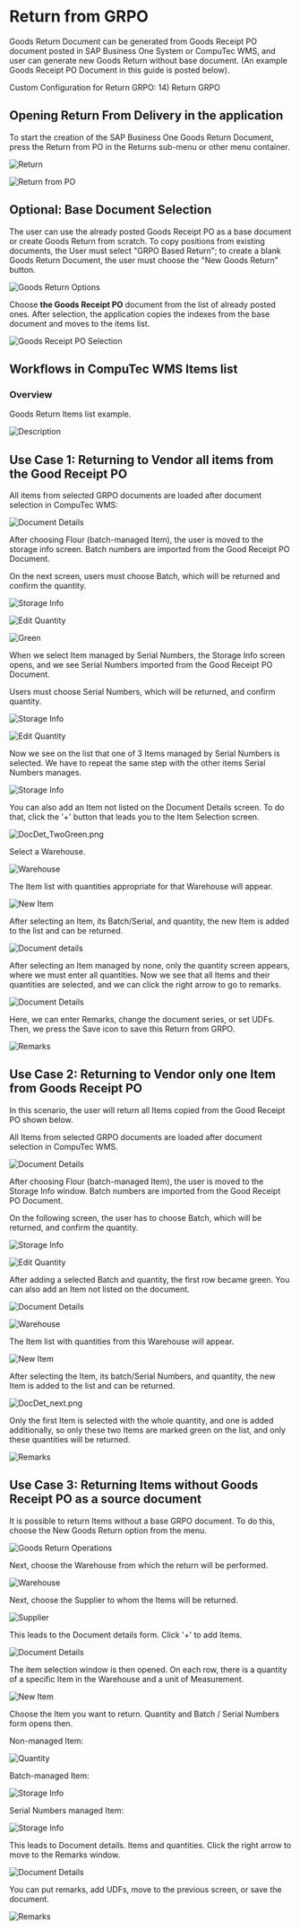 # Return from GRPO

Goods Return Document can be generated from Goods Receipt PO document posted in SAP Business One System or CompuTec WMS, and user can generate new Goods Return without base document. (An example Goods Receipt PO Document in this guide is posted below).

Custom Configuration for Return GRPO: 14) Return GRPO

## Opening Return From Delivery in the application

To start the creation of the SAP Business One Goods Return Document, press the Return from PO in the Returns sub-menu or other menu container.

![Return](./media/Return.png)

![Return from PO](./media/ReturnFromPO3.png)

## Optional: Base Document Selection

The user can use the already posted Goods Receipt PO as a base document or create Goods Return from scratch. To copy positions from existing documents, the User must select "GRPO Based Return"; to create a blank Goods Return Document, the user must choose the "New Goods Return" button.

![Goods Return Options](./media/Return-GRPOBas3.png)

Choose **the Goods Receipt PO** document from the list of already posted ones. After selection, the application copies the indexes from the base document and moves to the items list.

![Goods Receipt PO Selection](./media/GRPO-Selection3.png)

## Workflows in CompuTec WMS Items list

### Overview

Goods Return Items list example.

![Description](./media/Description3.png)

## Use Case 1: Returning to Vendor all items from the Good Receipt PO

All items from selected GRPO documents are loaded after document selection in CompuTec WMS:

![Document Details](./media/DocumentDetails-allgray3.png)

After choosing Flour (batch-managed Item), the user is moved to the storage info screen. Batch numbers are imported from the Good Receipt PO Document.

On the next screen, users must choose Batch, which will be returned and confirm the quantity.

![Storage Info](./media/StorageInfo3.png)

![Edit Quantity](./media/EditQuantity3.png)

![Green](./media/Return_DocDet_onegreen3.png)

When we select Item managed by Serial Numbers, the Storage Info screen opens, and we see Serial Numbers imported from the Good Receipt PO Document.

Users must choose Serial Numbers, which will be returned, and confirm quantity.

![Storage Info](./media/Return_StorInfo_Serial3.png)

![Edit Quantity](./media/Ret_Quan_Ser3.png)

Now we see on the list that one of 3 Items managed by Serial Numbers is selected. We have to repeat the same step with the other items Serial Numbers manages.

![Storage Info](./media/SerialItems3.png)

You can also add an Item not listed on the Document Details screen. To do that, click the '+' button that leads you to the Item Selection screen.

![DocDet_TwoGreen.png](./media/DocDet_TwoGreen3.png)

Select a Warehouse.

![Warehouse](./media/Warehouse3.png)

The Item list with quantities appropriate for that Warehouse will appear. 

![New Item](./media/NewItem3.png)

After selecting an Item, its Batch/Serial, and quantity, the new Item is added to the list and can be returned.

![Document details](./media/DocDet_added3.png)

After selecting an Item managed by none, only the quantity screen appears, where we must enter all quantities. Now we see that all Items and their quantities are selected, and we can click the right arrow to go to remarks.

![Document Details](./media/DocDet_allgreen3.png)

Here, we can enter Remarks, change the document series, or set UDFs. Then, we press the Save icon to save this Return from GRPO.

![Remarks](./media/Remarks3.png)

## Use Case 2: Returning to Vendor only one Item from Goods Receipt PO

In this scenario, the user will return all Items copied from the Good Receipt PO shown below.

All Items from selected GRPO documents are loaded after document selection in CompuTec WMS.

![Document Details](./media/DocumentDetails-allgray3.png)

After choosing Flour (batch-managed Item), the user is moved to the Storage Info window. Batch numbers are imported from the Good Receipt PO Document.

On the following screen, the user has to choose Batch, which will be returned, and confirm the quantity.

![Storage Info](./media/StorageInfo3.png)

![Edit Quantity](./media/EditQuantity3.png)

After adding a selected Batch and quantity, the first row became green. You can also add an Item not listed on the document.

![Document Details](./media/DocDet_onegreen3.png)

![Warehouse](./media/Warehouse3.png)

The Item list with quantities from this Warehouse will appear.

![New Item](./media/NewItem3.png)

After selecting the Item, its batch/Serial Numbers, and quantity, the new Item is added to the list and can be returned.

![DocDet_next.png](./media/DocDet_next3.png)

Only the first Item is selected with the whole quantity, and one is added additionally, so only these two Items are marked green on the list, and only these quantities will be returned.

![Remarks](./media/Remarks3.png)

## Use Case 3: Returning Items without Goods Receipt PO as a source document

It is possible to return Items without a base GRPO document. To do this, choose the New Goods Return option from the menu.

![Goods Return Operations](./media/NewGoodsReturn3.png)

Next, choose the Warehouse from which the return will be performed.

![Warehouse](./media/Warehouses3.png)

Next, choose the Supplier to whom the Items will be returned.

![Supplier](./media/SupplierSelection3.png)

This leads to the Document details form. Click '+' to add Items.

![Document Details](./media/DocumentDetails_Empty3.png)

The item selection window is then opened. On each row, there is a quantity of a specific Item in the Warehouse and a unit of Measurement.

![New Item](./media/AddNewItem3.png)

Choose the Item you want to return. Quantity and Batch / Serial Numbers form opens then.

Non-managed Item:

![Quantity](./media/Quantity_None3.png)

Batch-managed Item:

![Storage Info](./media/Quantity_Batch3.png)

Serial Numbers managed Item:

![Storage Info](./media/Quantity_Serial3.png)

This leads to Document details. Items and quantities. Click the right arrow to move to the Remarks window.

![Document Details](./media/DocDet3.png)

You can put remarks, add UDFs, move to the previous screen, or save the document.

![Remarks](./media/Remarks3.png)

